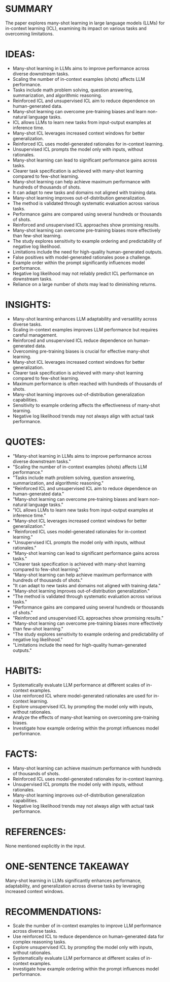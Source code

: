# SUMMARY
The paper explores many-shot learning in large language models (LLMs) for in-context learning (ICL), examining its impact on various tasks and overcoming limitations.

# IDEAS:
- Many-shot learning in LLMs aims to improve performance across diverse downstream tasks.
- Scaling the number of in-context examples (shots) affects LLM performance.
- Tasks include math problem solving, question answering, summarization, and algorithmic reasoning.
- Reinforced ICL and unsupervised ICL aim to reduce dependence on human-generated data.
- Many-shot learning can overcome pre-training biases and learn non-natural language tasks.
- ICL allows LLMs to learn new tasks from input-output examples at inference time.
- Many-shot ICL leverages increased context windows for better generalization.
- Reinforced ICL uses model-generated rationales for in-context learning.
- Unsupervised ICL prompts the model only with inputs, without rationales.
- Many-shot learning can lead to significant performance gains across tasks.
- Clearer task specification is achieved with many-shot learning compared to few-shot learning.
- Many-shot learning can help achieve maximum performance with hundreds of thousands of shots.
- It can adapt to new tasks and domains not aligned with training data.
- Many-shot learning improves out-of-distribution generalization.
- The method is validated through systematic evaluation across various tasks.
- Performance gains are compared using several hundreds or thousands of shots.
- Reinforced and unsupervised ICL approaches show promising results.
- Many-shot learning can overcome pre-training biases more effectively than few-shot learning.
- The study explores sensitivity to example ordering and predictability of negative log likelihood.
- Limitations include the need for high-quality human-generated outputs.
- False positives with model-generated rationales pose a challenge.
- Example order within the prompt significantly influences model performance.
- Negative log likelihood may not reliably predict ICL performance on downstream tasks.
- Reliance on a large number of shots may lead to diminishing returns.

# INSIGHTS:
- Many-shot learning enhances LLM adaptability and versatility across diverse tasks.
- Scaling in-context examples improves LLM performance but requires careful management.
- Reinforced and unsupervised ICL reduce dependence on human-generated data.
- Overcoming pre-training biases is crucial for effective many-shot learning.
- Many-shot ICL leverages increased context windows for better generalization.
- Clearer task specification is achieved with many-shot learning compared to few-shot learning.
- Maximum performance is often reached with hundreds of thousands of shots.
- Many-shot learning improves out-of-distribution generalization capabilities.
- Sensitivity to example ordering affects the effectiveness of many-shot learning.
- Negative log likelihood trends may not always align with actual task performance.

# QUOTES:
- "Many-shot learning in LLMs aims to improve performance across diverse downstream tasks."
- "Scaling the number of in-context examples (shots) affects LLM performance."
- "Tasks include math problem solving, question answering, summarization, and algorithmic reasoning."
- "Reinforced ICL and unsupervised ICL aim to reduce dependence on human-generated data."
- "Many-shot learning can overcome pre-training biases and learn non-natural language tasks."
- "ICL allows LLMs to learn new tasks from input-output examples at inference time."
- "Many-shot ICL leverages increased context windows for better generalization."
- "Reinforced ICL uses model-generated rationales for in-context learning."
- "Unsupervised ICL prompts the model only with inputs, without rationales."
- "Many-shot learning can lead to significant performance gains across tasks."
- "Clearer task specification is achieved with many-shot learning compared to few-shot learning."
- "Many-shot learning can help achieve maximum performance with hundreds of thousands of shots."
- "It can adapt to new tasks and domains not aligned with training data."
- "Many-shot learning improves out-of-distribution generalization."
- "The method is validated through systematic evaluation across various tasks."
- "Performance gains are compared using several hundreds or thousands of shots."
- "Reinforced and unsupervised ICL approaches show promising results."
- "Many-shot learning can overcome pre-training biases more effectively than few-shot learning."
- "The study explores sensitivity to example ordering and predictability of negative log likelihood."
- "Limitations include the need for high-quality human-generated outputs."

# HABITS:
- Systematically evaluate LLM performance at different scales of in-context examples.
- Use reinforced ICL where model-generated rationales are used for in-context learning.
- Explore unsupervised ICL by prompting the model only with inputs, without rationales.
- Analyze the effects of many-shot learning on overcoming pre-training biases.
- Investigate how example ordering within the prompt influences model performance.

# FACTS:
- Many-shot learning can achieve maximum performance with hundreds of thousands of shots.
- Reinforced ICL uses model-generated rationales for in-context learning.
- Unsupervised ICL prompts the model only with inputs, without rationales.
- Many-shot learning improves out-of-distribution generalization capabilities.
- Negative log likelihood trends may not always align with actual task performance.

# REFERENCES:
None mentioned explicitly in the input.

# ONE-SENTENCE TAKEAWAY
Many-shot learning in LLMs significantly enhances performance, adaptability, and generalization across diverse tasks by leveraging increased context windows.

# RECOMMENDATIONS:
- Scale the number of in-context examples to improve LLM performance across diverse tasks.
- Use reinforced ICL to reduce dependence on human-generated data for complex reasoning tasks.
- Explore unsupervised ICL by prompting the model only with inputs, without rationales.
- Systematically evaluate LLM performance at different scales of in-context examples.
- Investigate how example ordering within the prompt influences model performance.